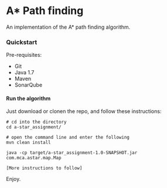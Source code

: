 # A* Path finding

An implementation of the A* path finding algorithm.

### Quickstart

Pre-requisites:
* Git
* Java 1.7
* Maven
* SonarQube

#### Run the algorithm

Just download or clonen the repo, and follow these instructions:

```
# cd into the directory
cd a-star_assignment/

# open the command line and enter the following
mvn clean install

java -cp target/a-star_assignment-1.0-SNAPSHOT.jar com.mca.astar.map.Map

[More instructions to follow]
```

Enjoy.